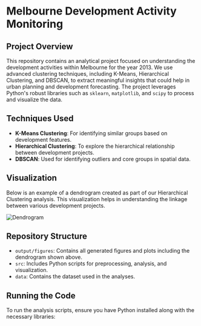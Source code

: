 # Melbourne Development Activity Monitoring

## Project Overview
This repository contains an analytical project focused on understanding the development activities within Melbourne for the year 2013. We use advanced clustering techniques, including K-Means, Hierarchical Clustering, and DBSCAN, to extract meaningful insights that could help in urban planning and development forecasting. The project leverages Python's robust libraries such as `sklearn`, `matplotlib`, and `scipy` to process and visualize the data.

## Techniques Used
- **K-Means Clustering**: For identifying similar groups based on development features.
- **Hierarchical Clustering**: To explore the hierarchical relationship between development projects.
- **DBSCAN**: Used for identifying outliers and core groups in spatial data.

## Visualization
Below is an example of a dendrogram created as part of our Hierarchical Clustering analysis. This visualization helps in understanding the linkage between various development projects.

![Dendrogram](output/figures/dendrogram.png)

## Repository Structure
- `output/figures`: Contains all generated figures and plots including the dendrogram shown above.
- `src`: Includes Python scripts for preprocessing, analysis, and visualization.
- `data`: Contains the dataset used in the analyses.

## Running the Code
To run the analysis scripts, ensure you have Python installed along with the necessary libraries:

